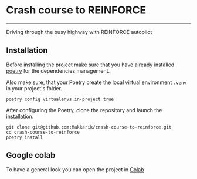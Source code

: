 # Crash course to REINFORCE
---

Driving through the busy highway with REINFORCE autopilot

## Installation

Before installing the project make sure that you have already installed [poetry](https://pypi.org/project/poetry/) for the dependencies management. 

Also make sure, that your Poetry create the local virtual environment `.venv` in your project's folder.

```shell
poetry config virtualenvs.in-project true
```

After configuring the Poetry, clone the repository and launch the installation.

```shell
git clone git@github.com:Makkarik/crash-course-to-reinforce.git
cd crash-course-to-reinforce
poetry install
```

## Google colab

To have a general look you can open the project in [Colab](https://colab.research.google.com/drive/118n5VVp8rQhArGn3dmUs3jpcAZ2lNUrP?usp=sharing)
